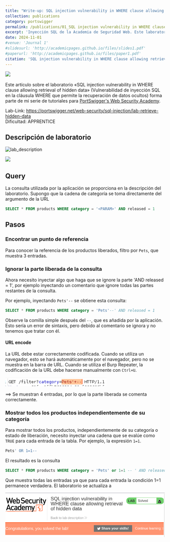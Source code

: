 ```yaml
---
title: "Write-up: SQL injection vulnerability in WHERE clause allowing retrieval of hidden data"
collection: publications
category: portswigger
permalink: /publications/01_SQL injection vulnerability in WHERE clause allowing retrieval of hidden data
excerpt: 'Inyección SQL de la Academia de Seguridad Web. Este laboratorio contiene una vulnerabilidad de inyección SQL en el filtro de categorías de productos. Para resolver el laboratorio, realizamos un ataque de inyección SQL que hace que la aplicación muestre detalles de todos los productos de cualquier categoría, tanto liberados como no liberados.'
date: 2024-11-01
#venue: 'Journal 1'
#slidesurl: 'http://academicpages.github.io/files/slides1.pdf'
#paperurl: 'http://academicpages.github.io/files/paper1.pdf'
citation: 'SQL injection vulnerability in WHERE clause allowing retrieval of hidden data'
---
```


<!-- <img src="/images/sqli-1/logo.png" /> -->
<a href='{{site.url}}/images/sqli-1/logo.png' target='_blank'><image src='/images/sqli-1/logo.png' /></a>

Este artículo sobre el laboratorio «SQL injection vulnerability in WHERE clause allowing retrieval of hidden data» (Vulnerabilidad de inyección SQL en la cláusula WHERE que permite la recuperación de datos ocultos) forma parte de mi serie de tutoriales para [PortSwigger's Web Security Academy](https://portswigger.net/web-security).

Lab-Link: <https://portswigger.net/web-security/sql-injection/lab-retrieve-hidden-data>  
Dificultad: APPRENTICE  

## Descripción de laboratorio

![lab_description]({{site.url}}/images/sqli-1/lab_description.png)
<!-- <img src="https://github.com/sacrabma92/Blog/blob/master/images/sqli-1/lab_description.png" alt="Descriocion" /> -->
<a href='{{site.url}}/images/sqli-1/lab_description.png' target='_blank'><image src='{{site.url}}/images/sqli-1/lab_description.png' /></a>

## Query

La consulta utilizada por la aplicación se proporciona en la descripción del laboratorio. Supongo que la cadena de categoría se toma directamente del argumento de la URL

```sql
SELECT * FROM products WHERE category = '<PARAM>' AND released = 1
```

## Pasos

### Encontrar un punto de referencia

Para conocer la referencia de los productos liberados, filtro por `Pets`, que muestra 3 entradas. 

### Ignorar la parte liberada de la consulta

Ahora necesito inyectar algo que haga que se ignore la parte 'AND released = 1', por ejemplo inyectando un comentario que ignore todas las partes restantes de la consulta.

Por ejemplo, inyectando `Pets'--` se obtiene esta consulta:

```sql
SELECT * FROM products WHERE category = 'Pets'--' AND released = 1
```

Observe la comilla simple después del `--`, que es añadida por la aplicación. Esto sería un error de sintaxis, pero debido al comentario se ignora y no tenemos que tratar con él.

#### URL encode

La URL debe estar correctamente codificada. Cuando se utiliza un navegador, esto se hará automáticamente por el navegador, pero no se muestra en la barra de URL. Cuando se utiliza el Burp Repeater, la codificación de la URL debe hacerse manualmente con `Ctrl+U`.

![url encode in burp](/images/sqli-1/url_encode.png)

==> Se muestran 4 entradas, por lo que la parte liberada se comenta correctamente.

### Mostrar todos los productos independientemente de su categoría

Para mostrar todos los productos, independientemente de su categoría o estado de liberación, necesito inyectar una cadena que se evalúe como `TRUE` para cada entrada de la tabla. Por ejemplo, la expresión `1=1`.

```sql
Pets' OR 1=1--
```
El resultado es la consulta

```sql
SELECT * FROM products WHERE category = 'Pets' or 1=1 -- ' AND released = 1
```

Que muestra todas las entradas ya que para cada entrada la condición 1=1 permanece verdadera. El laboratorio se actualiza a

![Result](/images/sqli-1/result.png)